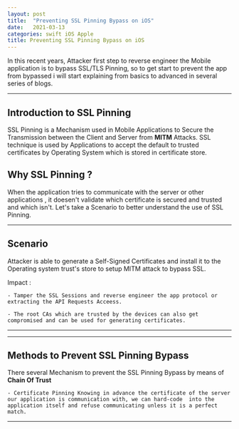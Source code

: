 ```yaml
---
layout: post
title:  "Preventing SSL Pinning Bypass on iOS"
date:   2021-03-13
categories: swift iOS Apple
title: Preventing SSL Pinning Bypass on iOS
---
```


In this recent years, Attacker first step to reverse engineer the Mobile application is to bypass SSL/TLS Pinning, so to get start to prevent the app from bypassed i will start explaining from basics to advanced in several series of blogs.

--- 

[](#header-1)**Introduction to SSL Pinning**
---

SSL Pinning is a Mechanism used in Mobile Applications to Secure the Transmission between the Client and Server from **MITM** Attacks. SSL technique  is used by Applications to accept the  default to trusted certificates by Operating System which is stored in certificate store.

[](#header-2)**Why SSL Pinning ?**
---

When the application tries to communicate with the server or other applications , it doesen't validate which certificate is secured and trusted and which isn't. Let's take a Scenario to better understand the use of SSL Pinning.

---
**Scenario**
---

Attacker is able to generate a Self-Signed Certificates and install it to the Operating system trust's store to setup MITM attack to bypass SSL.

Impact :

    - Tamper the SSL Sessions and reverse engineer the app protocol or extracting the API Requests Acceess.

    - The root CAs which are trusted by the devices can also get compromised and can be used for generating certificates.

--- 

--- 
[](#header-3)**Methods to Prevent SSL Pinning Bypass**
---

There several Mechanism to prevent the SSL Pinning Bypass by means of **Chain Of Trust** 

    - Certificate Pinning Knowing in advance the certificate of the server our application is communication with, we can hard-code  into the application itself and refuse communicating unless it is a perfect match.

---






